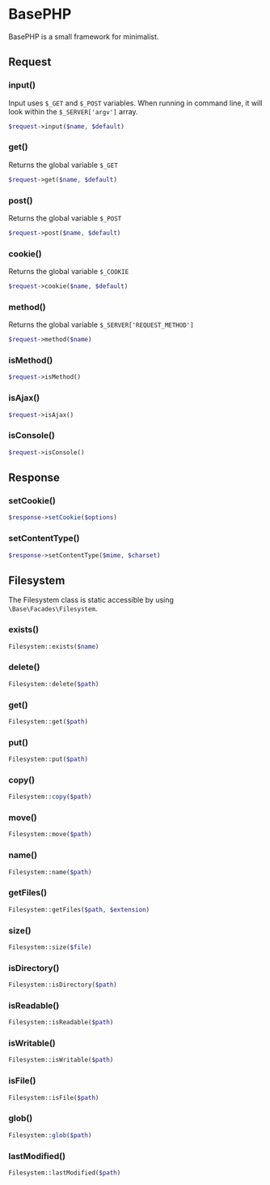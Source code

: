 # BasePHP

BasePHP is a small framework for minimalist.

Request
---------------

### input()

Input uses `$_GET` and `$_POST` variables. When running in command line,
it will look within the `$_SERVER['argv']` array.

```php
$request->input($name, $default)
```

### get()

Returns the global variable `$_GET`

```php
$request->get($name, $default)
```

### post()

Returns the global variable `$_POST`

```php
$request->post($name, $default)
```

### cookie()

Returns the global variable `$_COOKIE`

```php
$request->cookie($name, $default)
```

### method()

Returns the global variable `$_SERVER['REQUEST_METHOD']`

```php
$request->method($name)
```

### isMethod()

```php
$request->isMethod()
```

### isAjax()

```php
$request->isAjax()
```

### isConsole()

```php
$request->isConsole()
```

Response
---------------

### setCookie()

```php
$response->setCookie($options)
```

### setContentType()

```php
$response->setContentType($mime, $charset)
```

Filesystem
---------------

The Filesystem class is static accessible by using `\Base\Facades\Filesystem`.

### exists()

```php
Filesystem::exists($name)
```

### delete()

```php
Filesystem::delete($path)
```

### get()

```php
Filesystem::get($path)
```

### put()

```php
Filesystem::put($path)
```

### copy()

```php
Filesystem::copy($path)
```

### move()

```php
Filesystem::move($path)
```

### name()

```php
Filesystem::name($path)
```

### getFiles()

```php
Filesystem::getFiles($path, $extension)
```

### size()

```php
Filesystem::size($file)
```

### isDirectory()

```php
Filesystem::isDirectory($path)
```

### isReadable()

```php
Filesystem::isReadable($path)
```

### isWritable()

```php
Filesystem::isWritable($path)
```

### isFile()

```php
Filesystem::isFile($path)
```

### glob()

```php
Filesystem::glob($path)
```

### lastModified()

```php
Filesystem::lastModified($path)
```
